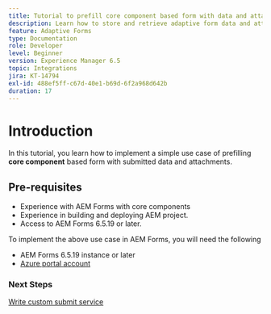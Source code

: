 ```yaml
---
title: Tutorial to prefill core component based form with data and attachments
description: Learn how to store and retrieve adaptive form data and attachments from Azure storage account.
feature: Adaptive Forms
type: Documentation
role: Developer
level: Beginner
version: Experience Manager 6.5
topic: Integrations
jira: KT-14794
exl-id: 488ef5ff-c67d-40e1-b69d-6f2a968d642b
duration: 17
---
```

# Introduction

In this tutorial, you learn how to implement a simple use case of prefilling **core component** based form with submitted data and attachments.

## Pre-requisites

* Experience with AEM Forms with core components 
* Experience in building and deploying AEM project.
* Access to AEM Forms 6.5.19 or later.

To implement the above use case in AEM Forms, you will need the following

* AEM Forms 6.5.19 instance or later
* [Azure portal account](https://portal.azure.com/)


### Next Steps

[Write custom submit service](./create-custom-submit.md)
